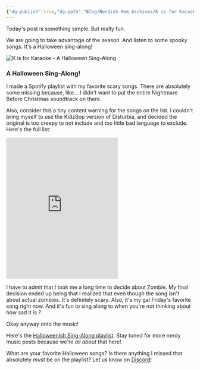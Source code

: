```yaml
---
{"dg-publish":true,"dg-path":"Blog/Nerdish Mom Archives/K is for Karaoke.md","permalink":"/blog/nerdish-mom-archives/k-is-for-karaoke/","title":"K is for Karaoke ~ a Halloween Sing-along!","noteIcon":"","created":"","updated":"2023-07-12T21:59:39.872-04:00"}
---
```



Today's post is something simple. But really fun.

We are going to take advantage of the season. And listen to some spooky songs. It's a Halloween sing-along!

![K is for Karaoke - A Halloween Sing-Along](https://i.imgur.com/fVSbFuy.png)

### A Halloween Sing-Along!

I made a Spotify playlist with my favorite scary songs. There are absolutely some missing because, like... I didn't want to put the entire Nightmare Before Christmas soundtrack on there.

Also, consider this a tiny content warning for the songs on the list. I couldn't bring myself to use the KidzBop version of Disturbia, and decided the original is too creepy to not include and too little bad language to exclude. Here's the full list:

<iframe src="https://open.spotify.com/embed/playlist/1rWmVdODFJbNaf4AHWJRVV" width="300" height="380" frameborder="0" allowtransparency="true" allow="encrypted-media"></iframe>

I have to admit that I took me a long time to decide about Zombie. My final decision ended up being that I realized that even though the song isn't about actual zombies. It's definitely scary. Also, it's my gal Friday's favorite song right now. And it's fun to sing along to when you're not thinking about how sad it is ?

Okay anyway onto the music!

Here's the [Halloweenish Sing-Along playlist](https://open.spotify.com/playlist/1rWmVdODFJbNaf4AHWJRVV). Stay tuned for more nerdy music posts because we're _all about_ that here!

What are your favorite Halloween songs? Is there anything I missed that absolutely _must_ be on the playlist? Let us know on [Discord](https://discord.gg/JkPbnhb)!
